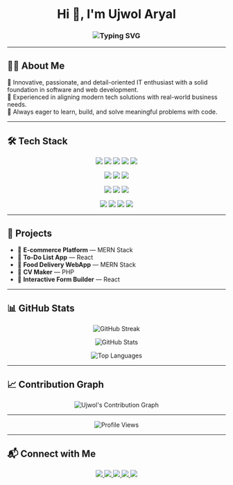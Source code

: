 <h1 align="center">Hi 👋, I'm Ujwol Aryal</h1>

<h3 align="center">
  <img src="https://readme-typing-svg.demolab.com?font=Fira+Code&size=24&pause=1000&color=00BFFF&center=true&vCenter=true&width=500&lines=Full-Stack+Developer;Tech+Enthusiast;MERN+Stack+Developer;Lifelong+Learner;Open+Source+Contributor" alt="Typing SVG" />
</h3>

---

## 🧑‍💻 About Me

🎯 Innovative, passionate, and detail-oriented IT enthusiast with a solid foundation in software and web development.  
🚀 Experienced in aligning modern tech solutions with real-world business needs.  
🔧 Always eager to learn, build, and solve meaningful problems with code.

---

## 🛠️ Tech Stack

<p align="center">
  <img src="https://img.shields.io/badge/HTML-E34F26?style=for-the-badge&logo=html5&logoColor=white" />
  <img src="https://img.shields.io/badge/CSS-1572B6?style=for-the-badge&logo=css3&logoColor=white" />
  <img src="https://img.shields.io/badge/JavaScript-F7DF1E?style=for-the-badge&logo=javascript&logoColor=black" />
  <img src="https://img.shields.io/badge/React-61DAFB?style=for-the-badge&logo=react&logoColor=black" />
  <img src="https://img.shields.io/badge/TailwindCSS-38B2AC?style=for-the-badge&logo=tailwind-css&logoColor=white" />
</p>

<p align="center">
  <img src="https://img.shields.io/badge/Node.js-339933?style=for-the-badge&logo=node.js&logoColor=white" />
  <img src="https://img.shields.io/badge/Express.js-000000?style=for-the-badge&logo=express&logoColor=white" />
  <img src="https://img.shields.io/badge/PHP-777BB4?style=for-the-badge&logo=php&logoColor=white" />
</p>

<p align="center">
  <img src="https://img.shields.io/badge/MongoDB-47A248?style=for-the-badge&logo=mongodb&logoColor=white" />
  <img src="https://img.shields.io/badge/MySQL-4479A1?style=for-the-badge&logo=mysql&logoColor=white" />
  <img src="https://img.shields.io/badge/SQL%20Server-CC2927?style=for-the-badge&logo=microsoft-sql-server&logoColor=white" />
</p>

<p align="center">
  <img src="https://img.shields.io/badge/Git-F05032?style=for-the-badge&logo=git&logoColor=white" />
  <img src="https://img.shields.io/badge/Postman-FF6C37?style=for-the-badge&logo=postman&logoColor=white" />
  <img src="https://img.shields.io/badge/Figma-F24E1E?style=for-the-badge&logo=figma&logoColor=white" />
  <img src="https://img.shields.io/badge/Photoshop-31A8FF?style=for-the-badge&logo=adobe-photoshop&logoColor=white" />
</p>

---

## 🚀 Projects

- 🛒 **E-commerce Platform** — MERN Stack  
- 📝 **To-Do List App** — React  
- 🍔 **Food Delivery WebApp** — MERN Stack  
- 📄 **CV Maker** — PHP  
- 🧩 **Interactive Form Builder** — React

---

## 📊 GitHub Stats

<p align="center">
  <img src="https://github-readme-streak-stats.herokuapp.com/?user=ujwol1086&theme=tokyonight" alt="GitHub Streak" />
</p>

<p align="center">
  <img src="https://github-readme-stats.vercel.app/api?username=ujwol1086&show_icons=true&theme=tokyonight" alt="GitHub Stats" />
</p>

<p align="center">
  <img src="https://github-readme-stats.vercel.app/api/top-langs/?username=ujwol1086&layout=compact&theme=tokyonight" alt="Top Languages" />
</p>

---

## 📈 Contribution Graph

<p align="center">
  <img src="https://github-contribution-graph.ez4o.com/?username=ujwol1086&theme=tokyonight" alt="Ujwol's Contribution Graph" />
</p>

---

<p align="center">
  <img src="https://komarev.com/ghpvc/?username=ujwol1086&label=Profile%20Views&color=0e75b6&style=flat" alt="Profile Views" />
</p>

---

## 📬 Connect with Me

<p align="center">
  <a href="https://linkedin.com/in/ujwol-aryal" target="_blank">
    <img src="https://img.shields.io/badge/LinkedIn-Ujwol%20Aryal-blue?style=for-the-badge&logo=linkedin" />
  </a>
  <a href="https://github.com/ujwol1086" target="_blank">
    <img src="https://img.shields.io/badge/GitHub-ujwol1086-black?style=for-the-badge&logo=github" />
  </a>
  <a href="mailto:ujwolaryal1086@gmail.com" target="_blank">
    <img src="https://img.shields.io/badge/Email-ujwolaryal1086@gmail.com-D14836?style=for-the-badge&logo=gmail&logoColor=white" />
  </a>
  <a href="https://facebook.com/ujwol.aryal" target="_blank">
    <img src="https://img.shields.io/badge/Facebook-Profile-1877F2?style=for-the-badge&logo=facebook&logoColor=white" />
  </a>
  <a href="https://instagram.com/ujju_1086" target="_blank">
    <img src="https://img.shields.io/badge/Instagram-Follow-DD2A7B?style=for-the-badge&logo=instagram&logoColor=white" />
  </a>
</p>
